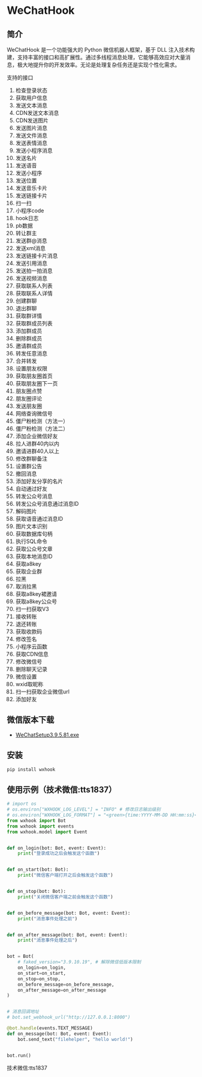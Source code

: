 # WeChatHook

## 简介

WeChatHook 是一个功能强大的 Python 微信机器人框架，基于 DLL 注入技术构建，支持丰富的接口和高扩展性。通过多线程消息处理，它能够高效应对大量消息，极大地提升你的开发效率。无论是处理复杂任务还是实现个性化需求。

支持的接口
1. 检查登录状态
2. 获取用户信息
3. 发送文本消息
4. CDN发送文本消息
5. CDN发送图片
6. 发送图片消息
7. 发送文件消息
8. 发送表情消息
9. 发送小程序消息
10. 发送名片
11. 发送语音
12. 发送小程序
13. 发送位置
14. 发送音乐卡片
15. 发送链接卡片
16. 扫一扫
17. 小程序code
18. hook日志
19. pb数据
20. 转让群主
21. 发送群@消息
22. 发送xml消息
23. 发送链接卡片消息
24. 发送引用消息
25. 发送拍一拍消息
26. 发送视频消息
27. 获取联系人列表
28. 获取联系人详情
29. 创建群聊
30. 退出群聊
31. 获取群详情
32. 获取群成员列表
33. 添加群成员
34. 删除群成员
35. 邀请群成员
36. 转发任意消息
37. 合并转发
38. 设置朋友权限
39. 获取朋友圈首页
40. 获取朋友圈下一页
41. 朋友圈点赞
42. 朋友圈评论
43. 发送朋友圈
44. 网络查询微信号
45. 僵尸粉检测（方法一）
46. 僵尸粉检测（方法二）
47. 添加企业微信好友
48. 拉人进群40内以内
49. 邀请进群40人以上
50. 修改群聊备注
51. 设置群公告
52. 撤回消息
53. 添加好友分享的名片
54. 自动通过好友
55. 转发公众号消息
56. 转发公众号消息通过消息ID
57. 解码图片
58. 获取语音通过消息ID
59. 图片文本识别
60. 获取数据库句柄
61. 执行SQL命令
62. 获取公众号文章
63. 获取本地消息ID
64. 获取a8key
65. 获取企业群
66. 拉黑
67. 取消拉黑
68. 获取a8key裙邀请
69. 获取a8key公众号
70. 扫一扫获取V3
71. 接收转账
72. 退还转账
73. 获取收款码
74. 修改签名
75. 小程序云函数
76. 获取CDN信息
77. 修改微信号
78. 删除聊天记录
79. 微信设置
80. wxid取昵称
81. 扫一扫获取企业微信url
82. 添加好友

## 微信版本下载
- [WeChatSetup3.9.5.81.exe](http://oss.zuoyu.top/WeChatSetup-3.9.5.81.exe)

## 安装

```bash
pip install wxhook
```

## 使用示例（技术微信:tts1837）

```python
# import os
# os.environ["WXHOOK_LOG_LEVEL"] = "INFO" # 修改日志输出级别
# os.environ["WXHOOK_LOG_FORMAT"] = "<green>{time:YYYY-MM-DD HH:mm:ss}</green> | <level>{message}</level>" # 修改日志输出格式
from wxhook import Bot
from wxhook import events
from wxhook.model import Event


def on_login(bot: Bot, event: Event):
    print("登录成功之后会触发这个函数")


def on_start(bot: Bot):
    print("微信客户端打开之后会触发这个函数")


def on_stop(bot: Bot):
    print("关闭微信客户端之前会触发这个函数")


def on_before_message(bot: Bot, event: Event):
    print("消息事件处理之前")


def on_after_message(bot: Bot, event: Event):
    print("消息事件处理之后")


bot = Bot(
    # faked_version="3.9.10.19", # 解除微信低版本限制
    on_login=on_login,
    on_start=on_start,
    on_stop=on_stop,
    on_before_message=on_before_message,
    on_after_message=on_after_message
)


# 消息回调地址
# bot.set_webhook_url("http://127.0.0.1:8000")

@bot.handle(events.TEXT_MESSAGE)
def on_message(bot: Bot, event: Event):
    bot.send_text("filehelper", "hello world!")


bot.run()
```
技术微信:tts1837
